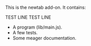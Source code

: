 This is the newtab add-on.  It contains:

TEST LINE
TEST LINE

* A program (lib/main.js).
* A few tests.
* Some meager documentation.
